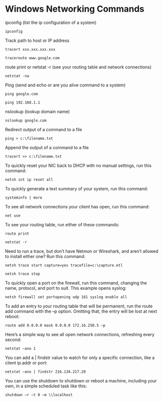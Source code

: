 # Windows Networking Commands


ipconfig (list the ip configuration of a system)

`ipconfig`


Track path to host or IP address


`tracert xxx.xxx.xxx.xxx`

`traceroute www.google.com`


route print or netstat -r (see your routing table and network connections)

`netstat -na` 


Ping (send and echo or are you alive command to a system)

`ping google.com`

`ping 192.168.1.1`


nslookup (lookup domain name)

`nslookup google.com`


Redirect output of a command to a file

`ping > c:\filename.txt`


Append the output of a command to a file

`tracert >> c:\filename.txt`

To quickly reset your NIC back to DHCP with no manual settings, run this command:

`netsh int ip reset all`

To quickly generate a text summary of your system, run this command:

`systeminfo | more`

To see all network connections your client has open, run this command:

`net use`

To see your routing table, run either of these commands:

`route print`

`netstat -r`

Need to run a trace, but don’t have Netmon or Wireshark, and aren’t allowed to install either one? Run this command:

`netsh trace start capture=yes tracefile=c:\capture.etl`

`netsh trace stop`

To quickly open a port on the firewall, run this command, changing the name, protocol, and port to suit. This example opens syslog:

`netsh firewall set portopening udp 161 syslog enable all`

To add an entry to your routing table that will be permanent, run the route add command with the –p option. Omitting that, the entry will be lost at next reboot:

`route add 0.0.0.0 mask 0.0.0.0 172.16.250.5 –p`

Here’s a simple way to see all open network connections, refreshing every second:

`netstat –ano 1`

You can add a | findstr value to watch for only a specific connection, like a client ip.addr or port:

`netstat –ano | findstr 216.134.217.20`

You can use the shutdown to shutdown or reboot a machine, including
your own, in a simple scheduled task like this:

`shutdown –r –t 0 –m \\localhost`

